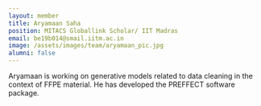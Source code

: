 ```yaml
---
layout: member
title: Aryamaan Saha
position: MITACS Globallink Scholar/ IIT Madras
email: be19b014@smail.iitm.ac.in
image: /assets/images/team/aryamaan_pic.jpg
alumni: false
---
```


Aryamaan is working on generative models related to data cleaning in the context of FFPE material. He has developed the PREFFECT software package.